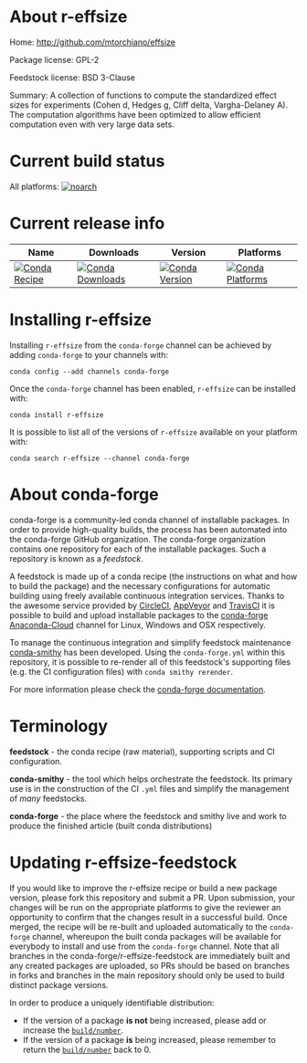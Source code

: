About r-effsize
===============

Home: http://github.com/mtorchiano/effsize

Package license: GPL-2

Feedstock license: BSD 3-Clause

Summary: A collection of functions to compute the standardized  effect sizes for experiments (Cohen d, Hedges g, Cliff delta, Vargha-Delaney A).  The computation algorithms have been optimized to allow efficient computation even  with very large data sets.



Current build status
====================

All platforms:
[![noarch](https://img.shields.io/circleci/project/github/conda-forge/r-effsize-feedstock/master.svg?label=noarch)](https://circleci.com/gh/conda-forge/r-effsize-feedstock)

Current release info
====================

| Name | Downloads | Version | Platforms |
| --- | --- | --- | --- |
| [![Conda Recipe](https://img.shields.io/badge/recipe-r--effsize-green.svg)](https://anaconda.org/conda-forge/r-effsize) | [![Conda Downloads](https://img.shields.io/conda/dn/conda-forge/r-effsize.svg)](https://anaconda.org/conda-forge/r-effsize) | [![Conda Version](https://img.shields.io/conda/vn/conda-forge/r-effsize.svg)](https://anaconda.org/conda-forge/r-effsize) | [![Conda Platforms](https://img.shields.io/conda/pn/conda-forge/r-effsize.svg)](https://anaconda.org/conda-forge/r-effsize) |

Installing r-effsize
====================

Installing `r-effsize` from the `conda-forge` channel can be achieved by adding `conda-forge` to your channels with:

```
conda config --add channels conda-forge
```

Once the `conda-forge` channel has been enabled, `r-effsize` can be installed with:

```
conda install r-effsize
```

It is possible to list all of the versions of `r-effsize` available on your platform with:

```
conda search r-effsize --channel conda-forge
```


About conda-forge
=================

conda-forge is a community-led conda channel of installable packages.
In order to provide high-quality builds, the process has been automated into the
conda-forge GitHub organization. The conda-forge organization contains one repository
for each of the installable packages. Such a repository is known as a *feedstock*.

A feedstock is made up of a conda recipe (the instructions on what and how to build
the package) and the necessary configurations for automatic building using freely
available continuous integration services. Thanks to the awesome service provided by
[CircleCI](https://circleci.com/), [AppVeyor](https://www.appveyor.com/)
and [TravisCI](https://travis-ci.org/) it is possible to build and upload installable
packages to the [conda-forge](https://anaconda.org/conda-forge)
[Anaconda-Cloud](https://anaconda.org/) channel for Linux, Windows and OSX respectively.

To manage the continuous integration and simplify feedstock maintenance
[conda-smithy](https://github.com/conda-forge/conda-smithy) has been developed.
Using the ``conda-forge.yml`` within this repository, it is possible to re-render all of
this feedstock's supporting files (e.g. the CI configuration files) with ``conda smithy rerender``.

For more information please check the [conda-forge documentation](https://conda-forge.org/docs/).

Terminology
===========

**feedstock** - the conda recipe (raw material), supporting scripts and CI configuration.

**conda-smithy** - the tool which helps orchestrate the feedstock.
                   Its primary use is in the construction of the CI ``.yml`` files
                   and simplify the management of *many* feedstocks.

**conda-forge** - the place where the feedstock and smithy live and work to
                  produce the finished article (built conda distributions)


Updating r-effsize-feedstock
============================

If you would like to improve the r-effsize recipe or build a new
package version, please fork this repository and submit a PR. Upon submission,
your changes will be run on the appropriate platforms to give the reviewer an
opportunity to confirm that the changes result in a successful build. Once
merged, the recipe will be re-built and uploaded automatically to the
`conda-forge` channel, whereupon the built conda packages will be available for
everybody to install and use from the `conda-forge` channel.
Note that all branches in the conda-forge/r-effsize-feedstock are
immediately built and any created packages are uploaded, so PRs should be based
on branches in forks and branches in the main repository should only be used to
build distinct package versions.

In order to produce a uniquely identifiable distribution:
 * If the version of a package **is not** being increased, please add or increase
   the [``build/number``](https://conda.io/docs/user-guide/tasks/build-packages/define-metadata.html#build-number-and-string).
 * If the version of a package **is** being increased, please remember to return
   the [``build/number``](https://conda.io/docs/user-guide/tasks/build-packages/define-metadata.html#build-number-and-string)
   back to 0.
